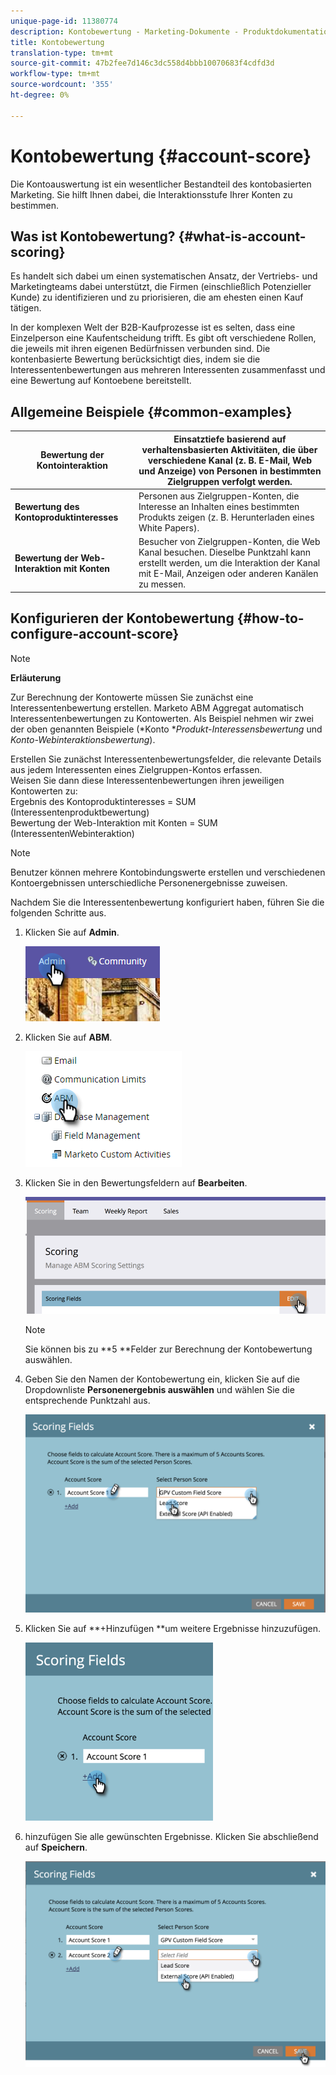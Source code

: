 ```yaml
---
unique-page-id: 11380774
description: Kontobewertung - Marketing-Dokumente - Produktdokumentation
title: Kontobewertung
translation-type: tm+mt
source-git-commit: 47b2fee7d146c3dc558d4bbb10070683f4cdfd3d
workflow-type: tm+mt
source-wordcount: '355'
ht-degree: 0%

---
```



# Kontobewertung {#account-score}

Die Kontoauswertung ist ein wesentlicher Bestandteil des kontobasierten Marketing. Sie hilft Ihnen dabei, die Interaktionsstufe Ihrer Konten zu bestimmen.

## Was ist Kontobewertung? {#what-is-account-scoring}

Es handelt sich dabei um einen systematischen Ansatz, der Vertriebs- und Marketingteams dabei unterstützt, die Firmen (einschließlich Potenzieller Kunde) zu identifizieren und zu priorisieren, die am ehesten einen Kauf tätigen.

In der komplexen Welt der B2B-Kaufprozesse ist es selten, dass eine Einzelperson eine Kaufentscheidung trifft. Es gibt oft verschiedene Rollen, die jeweils mit ihren eigenen Bedürfnissen verbunden sind. Die kontenbasierte Bewertung berücksichtigt dies, indem sie die Interessentenbewertungen aus mehreren Interessenten zusammenfasst und eine Bewertung auf Kontoebene bereitstellt.

## Allgemeine Beispiele {#common-examples}

| **Bewertung der Kontointeraktion** | Einsatztiefe basierend auf verhaltensbasierten Aktivitäten, die über verschiedene Kanal (z. B. E-Mail, Web und Anzeige) von Personen in bestimmten Zielgruppen verfolgt werden. |
|---|---|
| **Bewertung des Kontoproduktinteresses** | Personen aus Zielgruppen-Konten, die Interesse an Inhalten eines bestimmten Produkts zeigen (z. B. Herunterladen eines White Papers). |
| **Bewertung der Web-Interaktion mit Konten** | Besucher von Zielgruppen-Konten, die Web Kanal besuchen. Dieselbe Punktzahl kann erstellt werden, um die Interaktion der Kanal mit E-Mail, Anzeigen oder anderen Kanälen zu messen. |

## Konfigurieren der Kontobewertung {#how-to-configure-account-score}

>[!NOTE]
>
>**Erläuterung**
>
>Zur Berechnung der Kontowerte müssen Sie zunächst eine Interessentenbewertung erstellen. Marketo ABM Aggregat automatisch Interessentenbewertungen zu Kontowerten. Als Beispiel nehmen wir zwei der oben genannten Beispiele (*Konto **Produkt-Interessensbewertung* und *Konto-Webinteraktionsbewertung*).
>
>Erstellen Sie zunächst Interessentenbewertungsfelder, die relevante Details aus jedem Interessenten eines Zielgruppen-Kontos erfassen.\
>Weisen Sie dann diese Interessentenbewertungen ihren jeweiligen Kontowerten zu:\
>Ergebnis des Kontoproduktinteresses = SUM (Interessentenproduktbewertung)\
>Bewertung der Web-Interaktion mit Konten = SUM (InteressentenWebinteraktion)

>[!NOTE]
>
>Benutzer können mehrere Kontobindungswerte erstellen und verschiedenen Kontoergebnissen unterschiedliche Personenergebnisse zuweisen.

Nachdem Sie die Interessentenbewertung konfiguriert haben, führen Sie die folgenden Schritte aus.

1. Klicken Sie auf **Admin**.

   ![](assets/one-1.png)

1. Klicken Sie auf **ABM**.

   ![](assets/two-1.png)

1. Klicken Sie in den Bewertungsfeldern auf **Bearbeiten**.

   ![](assets/three-1.png)

   >[!NOTE]
   >
   >Sie können bis zu **5 **Felder zur Berechnung der Kontobewertung auswählen.

1. Geben Sie den Namen der Kontobewertung ein, klicken Sie auf die Dropdownliste **Personenergebnis auswählen** und wählen Sie die entsprechende Punktzahl aus.

   ![](assets/four.png)

1. Klicken Sie auf **+Hinzufügen **um weitere Ergebnisse hinzuzufügen.

   ![](assets/five.png)

1. hinzufügen Sie alle gewünschten Ergebnisse. Klicken Sie abschließend auf **Speichern**.

   ![](assets/six.png)

